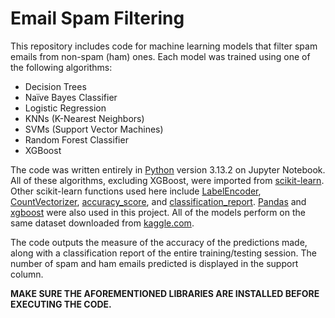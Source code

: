 # Email Spam Filtering
This repository includes code for machine learning models that filter spam emails from non-spam (ham) ones. Each model was trained using one of the following algorithms:

- Decision Trees
- Naïve Bayes Classifier
- Logistic Regression
- KNNs (K-Nearest Neighbors)
- SVMs (Support Vector Machines)
- Random Forest Classifier
- XGBoost

The code was written entirely in [Python](https://python.org) version 3.13.2 on Jupyter Notebook. All of these algorithms, excluding XGBoost, were imported from [scikit-learn](https://www.scikit-learn.org). Other scikit-learn functions used here include [LabelEncoder](https://scikit-learn.org/stable/modules/generated/sklearn.preprocessing.LabelEncoder.html), [CountVectorizer](https://scikit-learn.org/stable/modules/generated/sklearn.feature_extraction.text.CountVectorizer.html), [accuracy_score](https://scikit-learn.org/stable/modules/generated/sklearn.metrics.accuracy_score.html), and [classification_report](https://scikit-learn.org/stable/modules/generated/sklearn.metrics.classification_report.html). [Pandas](https://pandas.pydata.org/) and [xgboost](https://xgboost.ai/) were also used in this project. All of the models perform on the same dataset downloaded from [kaggle.com](https://www.kaggle.com).

The code outputs the measure of the accuracy of the predictions made, along with a classification report of the entire training/testing session. The number of spam and ham emails predicted is displayed in the support column.

**MAKE SURE THE AFOREMENTIONED LIBRARIES ARE INSTALLED BEFORE EXECUTING THE CODE.**
